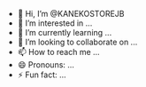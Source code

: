 - 👋 Hi, I’m @KANEKOSTOREJB
- 👀 I’m interested in ...
- 🌱 I’m currently learning ...
- 💞️ I’m looking to collaborate on ...
- 📫 How to reach me ...
- 😄 Pronouns: ...
- ⚡ Fun fact: ...

<!---
KANEKOSTOREJB/KANEKOSTOREJB is a ✨ special ✨ repository because its `README.md` (this file) appears on your GitHub profile.
You can click the Preview link to take a look at your changes.
--->
